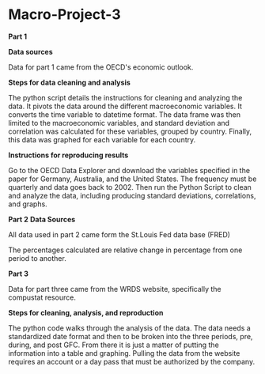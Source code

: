 # Macro-Project-3
**Part 1**

**Data sources**

Data for part 1 came from the OECD's economic outlook.

**Steps for data cleaning and analysis**

The python script details the instructions for cleaning and analyzing the data. It pivots the data around the different macroeconomic variables. It converts the time variable to datetime format. The data frame was then limited to the macroeconomic variables, and standard deviation and correlation was calculated for these variables, grouped by country. Finally, this data was graphed for each variable for each country.

**Instructions for reproducing results**

Go to the OECD Data Explorer and download the variables specified in the paper for Germany, Australia, and the United States. The frequency must be quarterly and data goes back to 2002. Then run the Python Script to clean and analyze the data, including producing standard deviations, correlations, and graphs.

**Part 2**
**Data Sources**

All data used in part 2 came form the St.Louis Fed data base (FRED)

The percentages calculated are relative change in percentage from one period to another.

**Part 3**

Data for part three came from the WRDS website, specifically the compustat resource. 

**Steps for cleaning, analysis, and reproduction**

The python code walks through the analysis of the data. The data needs a standardized date format and then to be broken into the three periods, pre, during, and post GFC. From there it is just a matter of putting the information into a table and graphing. Pulling the data from the website requires an account or a day pass that must be authorized by the company. 
